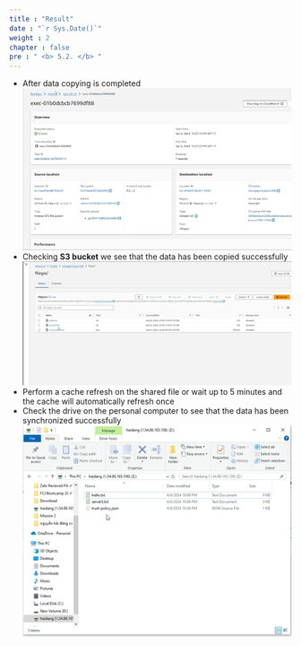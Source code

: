 ```yaml
---
title : "Result"
date : "`r Sys.Date()`"
weight : 2
chapter : false
pre : " <b> 5.2. </b> "
---
```


* After data copying is completed
![datasync](/public/images/5.datasync/5.2.1.png)
* Checking **S3 bucket** we see that the data has been copied successfully
![datasync](/public/images/5.datasync/5.2.2.png)
* Perform a cache refresh on the shared file or wait up to 5 minutes and the cache will automatically refresh once
* Check the drive on the personal computer to see that the data has been synchronized successfully
![datasync](/public/images/5.datasync/5.2.3.png)